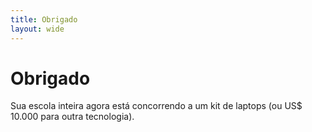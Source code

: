 ```yaml
---
title: Obrigado 
layout: wide
---
```


# Obrigado

Sua escola inteira agora está concorrendo a um kit de laptops (ou US$ 10.000 para outra tecnologia).
